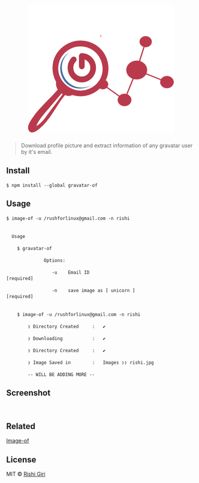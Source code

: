 <h1 align="center">
<img src="https://raw.githubusercontent.com/rishigiridotcom/rishigiri.com/72b74d470d1f7b63ed1496bc335e7f257a9f25ca/github/grave.png"></img>
<br>
</h1>

> Download profile picture and extract information of any gravatar user by it's email.

## Install

```
$ npm install --global gravatar-of

```

## Usage

```
$ image-of -u /rushforlinux@gmail.com -n rishi


  Usage

    $ gravatar-of

              Options:

                 -u    Email ID 							 [required]

                 -n    save image as [ unicorn ]             [required]


    $ image-of -u /rushforlinux@gmail.com -n rishi 

    	❭ Directory Created 	:	✔

    	❭ Downloading 			: 	✔

		❭ Directory Created 	:	✔

		❭ Image Saved in 		: 	Images ❭❭ rishi.jpg

		-- WILL BE ADDING MORE --

```
## Screenshot

<img src="" alt="">

## Related

[Image-of](https://github.com/image-of)


## License

MIT © [Rishi Giri](http://rishigiri.com)
